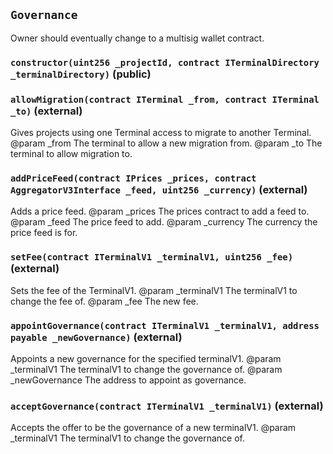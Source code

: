 ## `Governance`

Owner should eventually change to a multisig wallet contract.




### `constructor(uint256 _projectId, contract ITerminalDirectory _terminalDirectory)` (public)





### `allowMigration(contract ITerminal _from, contract ITerminal _to)` (external)

Gives projects using one Terminal access to migrate to another Terminal.
      @param _from The terminal to allow a new migration from.
      @param _to The terminal to allow migration to.



### `addPriceFeed(contract IPrices _prices, contract AggregatorV3Interface _feed, uint256 _currency)` (external)

Adds a price feed.
        @param _prices The prices contract to add a feed to.
        @param _feed The price feed to add.
        @param _currency The currency the price feed is for.



### `setFee(contract ITerminalV1 _terminalV1, uint256 _fee)` (external)

Sets the fee of the TerminalV1.
      @param _terminalV1 The terminalV1 to change the fee of.
      @param _fee The new fee.



### `appointGovernance(contract ITerminalV1 _terminalV1, address payable _newGovernance)` (external)

Appoints a new governance for the specified terminalV1.
      @param _terminalV1 The terminalV1 to change the governance of.
      @param _newGovernance The address to appoint as governance.



### `acceptGovernance(contract ITerminalV1 _terminalV1)` (external)

Accepts the offer to be the governance of a new terminalV1.
      @param _terminalV1 The terminalV1 to change the governance of.




